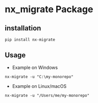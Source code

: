 # nx_migrate Package

## installation
```
pip install nx-migrate
```

## Usage
- Example on Windows
```
nx-migrate -u "C:\my-monorepo"
```

- Example on Linux/macOS
```
nx-migrate -u "/Users/me/my-monorepo"
```

